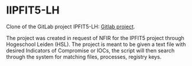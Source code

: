 # IIPFIT5-LH

Clone of the GitLab project IPFIT5-LH: [Gitlab project](https://gitlab.com/Sasper/iipfit5-lh).

The project was created in request of NFIR for the IPFIT5 project through Hogeschool Leiden (HSL). The project is meant to be given a text file with desired Indicators of Compromise or IOCs, the script will then search through the system for matching files, processes, registry keys.